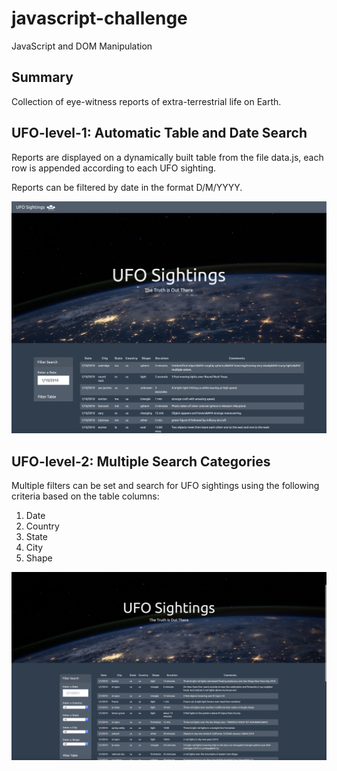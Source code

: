 # javascript-challenge
JavaScript and DOM Manipulation
## Summary
Collection of eye-witness reports of extra-terrestrial life on Earth.
## UFO-level-1: Automatic Table and Date Search
Reports are displayed on a dynamically built table from the file data.js, each row is appended according to each UFO sighting.

Reports can be filtered by date in the format D/M/YYYY.

![UFO Level 1](UFO-level-1/static/images/ufo_level_1.png)

## UFO-level-2: Multiple Search Categories

Multiple filters can be set and search for UFO sightings using the following criteria based on the table columns:

1. Date
2. Country
3. State
4. City
5. Shape

![UFO Level 2](UFO-level-2/static/images/ufo_level_2.png)

